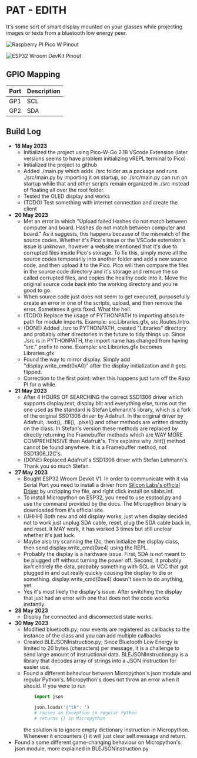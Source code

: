 # PAT - EDITH
It's some sort of smart display mounted on your glasses while projecting images or texts from a bluetooth low energy peer.

![Raspberry PI Pico W Pinout](https://www.raspberrypi-spy.co.uk/wp-content/uploads/2022/11/raspberry_pi_pico_w_pinout.png)

![ESP32 Wroom DevKit Pinout](https://www.mischianti.org/wp-content/uploads/2020/11/ESP32-DOIT-DEV-KIT-v1-pinout-mischianti.png)

## GPIO Mapping
| Port   | Description |
| ----------- | ----------- |
| GP1      | SCL      |
| GP2   | SDA     |

## Build Log
- **18 May 2023**
  - Initialized the project using Pico-W-Go 2.18 VScode Extension (later versions seems to have problem initializing vREPL terminal to Pico)
  - Initialized the project to github
  - Added ./main.py which adds ./src folder as a package and runs ./src/main.py by importing it on startup, so ./src/main.py can run on startup while that and other scripts remain organized in ./src instead of floating all over the root folder.
  - Tested the OLED display and works
  - (TODO) Test something with internet connection and create the client
- **20 May 2023**
  - Met an error in which "Upload failed.Hashes do not match between computer and board. Hashes do not match between computer and board." As it suggests, this happens because of the mismatch of the source codes. Whether it's Pico's issue or the VSCode extension's issue is unknown, however a website mentioned that it's due to corrupted files inside Pico's storage. To fix this, simply move all the source codes temporarily into another folder and add a new source code, and then upload it to the Pico. Pico will then compare the files in the source code directory and it's storage and remove the so called corrupted files, and copies the healthy code into it. Move the original source code back into the working directory and you're good to go.
  - When source code just does not seem to get executed, purposefully create an error in one of the scripts, upload, and then remove the error. Sometimes it gets fixed. What the hell.
  - (TODO) Replace the usage of PYTHONPATH to importing absolute path for module imports. Example: src.Libraries.gfx, src.Routes.Intro.
  - (DONE) Added ./src to PYTHONPATH, created "Libraries" directory and probably other directories in the future to tidy things up. Since ./src is in PYTHONPATH, the import name has changed from having "src." prefix to none. Example: src.Libraries.gfx becomes Libraries.gfx
  - Found the way to mirror display. Simply add "display.write_cmd(0xA0)" after the display initialization and it gets flipped.
  - Correction to the first point: when this happens just turn off the Rasp PI for a while.
- **21 May 2023**
  - After 4 HOURS OF SEARCHING the correct SSD1306 driver which supports display.text, display.blit and everything else, turns out the one used as the standard is Stefan Lehmann's library, which is a fork of the original SSD1306 driver by Adafruit. In the original driver by Adafruit, .text(), .fill(), .pixel() and other methods are written directly on the class. In Stefan's version these methods are replaced by directly returning the Framebuffer methods which are WAY MORE COMPREHENSIVE than Adafruit's. This explains why .blit() method cannot be found anywhere. It is a Framebuffer method, not SSD1306_I2C's.
  - (DONE) Replaced Adafruit's SSD1306 driver with Stefan Lehmann's. Thank you so much Stefan.
- **27 May 2023**
  - Bought ESP32 Wroom Devkit V1. In order to communicate with it via Serial Port you need to install a driver from [Silicon Labs's official Driver](https://www.silabs.com/developers/usb-to-uart-bridge-vcp-drivers?tab=documentation) by unzipping the file, and right click install on silabs.inf.
  - To install Micropython on ESP32, you need to use esptool.py and use the command provided by the docs. The Micropython binary is downloaded from it's official site.
  - (UHHH) Both new and old display works, just when display decided not to work just unplug SDA cable, reset, plug the SDA cable back in, and reset. It MAY work, it has worked 3 times but still unclear whether it's just luck.
  - Maybe also try scanning the I2c, then initialize the display class, then send display.write_cmd(0xe4) using the REPL. 
  - Probably the display is a hardware issue. First, SDA is not meant to be plugged off without turning the power off. Second, it probably isn't entirely the data, probably something with SCL or VCC that got plugged in and out really quickly causing the display to die or something. display.write_cmd(0xe4) doesn't seem to do anything, yet.
  - Yes it's most likely the display's issue. After switching the display that just had an error with one that does not the code works instantly.
- **28 May 2023**
  - Display for connected and disconnected state works.
- **30 May 2023**
  - Modified bluetooth.py; now events are registered as callbacks to the instance of the class and you can add multiple callbacks
  - Created BLEJSONInstruction.py; Since Bluetooth Low Energy is limited to 20 bytes (characters) per message, it is a challenge to send large amount of instructional data. BLEJSONInstruction.py is a library that decodes array of strings into a JSON instruction for easier use. 
  - Found a different behaviour between Micropython's json module and regular Python's. Micropython's does not throw an error when it should. If you were to run
    ```py
        import json
        
        json.loads('{"th": ')
        # raises an Exception in regular Python
        # returns {} in Micropython
    ```
    the solution is to ignore empty dictionary instruction in Micropython. Whenever it encounters {} it will just clear self.message and return. 
- Found a some different game-changing behaviour on Micropython's json module, more explained in BLEJSONInstruction.py